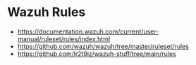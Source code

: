 # Wazuh Rules
- https://documentation.wazuh.com/current/user-manual/ruleset/rules/index.html
- https://github.com/wazuh/wazuh/tree/master/ruleset/rules
- https://github.com/lr2t9iz/wazuh-stuff/tree/main/rules